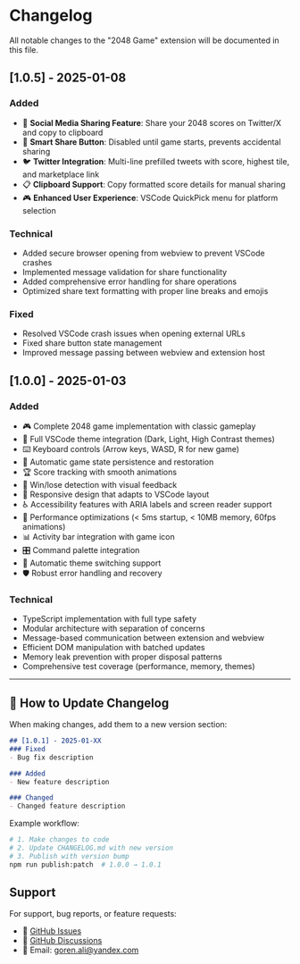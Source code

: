 # Changelog

All notable changes to the "2048 Game" extension will be documented in this file.

## [1.0.5] - 2025-01-08

### Added
- 🎯 **Social Media Sharing Feature**: Share your 2048 scores on Twitter/X and copy to clipboard
- 📱 **Smart Share Button**: Disabled until game starts, prevents accidental sharing
- 🐦 **Twitter Integration**: Multi-line prefilled tweets with score, highest tile, and marketplace link
- 📋 **Clipboard Support**: Copy formatted score details for manual sharing
- 🎮 **Enhanced User Experience**: VSCode QuickPick menu for platform selection

### Technical
- Added secure browser opening from webview to prevent VSCode crashes
- Implemented message validation for share functionality
- Added comprehensive error handling for share operations
- Optimized share text formatting with proper line breaks and emojis

### Fixed
- Resolved VSCode crash issues when opening external URLs
- Fixed share button state management
- Improved message passing between webview and extension host

## [1.0.0] - 2025-01-03

### Added
- 🎮 Complete 2048 game implementation with classic gameplay
- 🎨 Full VSCode theme integration (Dark, Light, High Contrast themes)
- ⌨️ Keyboard controls (Arrow keys, WASD, R for new game)
- 💾 Automatic game state persistence and restoration
- 🏆 Score tracking with smooth animations
- 🎯 Win/lose detection with visual feedback
- 📱 Responsive design that adapts to VSCode layout
- ♿ Accessibility features with ARIA labels and screen reader support
- 🚀 Performance optimizations (< 5ms startup, < 10MB memory, 60fps animations)
- 📊 Activity bar integration with game icon
- 🎛️ Command palette integration
- 🔄 Automatic theme switching support
- 🛡️ Robust error handling and recovery

### Technical
- TypeScript implementation with full type safety
- Modular architecture with separation of concerns
- Message-based communication between extension and webview
- Efficient DOM manipulation with batched updates
- Memory leak prevention with proper disposal patterns
- Comprehensive test coverage (performance, memory, themes)

---

## 📝 How to Update Changelog

When making changes, add them to a new version section:

```markdown
## [1.0.1] - 2025-01-XX
### Fixed
- Bug fix description

### Added
- New feature description

### Changed
- Changed feature description
```

Example workflow:
```bash
# 1. Make changes to code
# 2. Update CHANGELOG.md with new version
# 3. Publish with version bump
npm run publish:patch  # 1.0.0 → 1.0.1
```

## Support

For support, bug reports, or feature requests:
- 🐛 [GitHub Issues](https://github.com/aligoren/vscode-2048/issues)
- 💬 [GitHub Discussions](https://github.com/aligoren/vscode-2048/discussions)
- 📧 Email: goren.ali@yandex.com